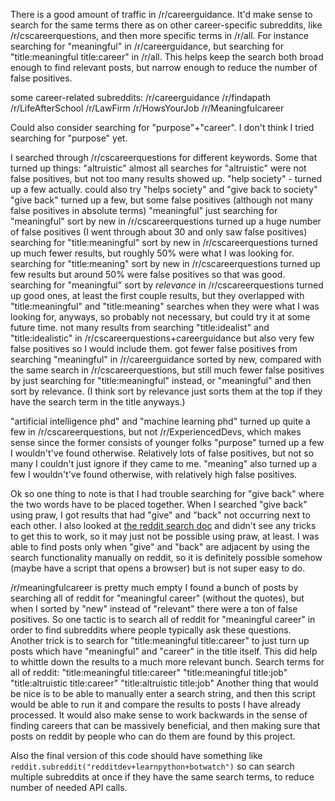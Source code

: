 There is a good amount of traffic in /r/careerguidance. It'd make sense to search for the same terms there as on
other career-specific subreddits, like /r/cscareerquestions, and then more specific terms in /r/all.
For instance searching for "meaningful" in /r/careerguidance, but searching for "title:meaningful title:career" in
/r/all. This helps keep the search both broad enough to find relevant posts, but narrow enough to reduce the number
of false positives.

some career-related subreddits:
/r/careerguidance
/r/findapath
/r/LifeAfterSchool
/r/LawFirm
/r/HowsYourJob
/r/Meaningfulcareer

Could also consider searching for "purpose"+"career". I don't think I tried searching for "purpose" yet.

I searched through /r/cscareerquestions for different keywords.
Some that turned up things:
"altruistic"
almost all searches for "altruistic" were not false positives, but not too many results showed up.
"help society" - turned up a few actually. could also try "helps society" and "give back to society"
"give back" turned up a few, but some false positives (although not many false positives in absolute terms)
"meaningful"
just searching for "meaningful" sort by new in /r/cscareerquestions turned up a huge number of false positives (I went through about 30 and only saw false positives)
searching for "title:meaningful" sort by new in /r/cscareerquestions turned up much fewer results, but roughly 50% were what I was looking for.
searching for "title:meaning" sort by new in /r/cscareerquestions turned up few results but around 50% were false positives so that was good.
searching for "meaningful" sort by *relevance* in /r/cscareerquestions turned up good ones, at least the first couple results, but they overlapped with "title:meaningful" and "title:meaning" searches when they were what I was looking for, anyways, so probably not necessary, but could try it at some future time.
not many results from searching "title:idealist" and "title:idealistic" in /r/cscareerquestions+careerguidance but also very few false positives so I would include them.
got fewer false positives from searching "meaningful" in /r/careerguidance sorted by new, compared with the same search in /r/cscareerquestions, but still much fewer false positives by just searching for "title:meaningful" instead, or "meaningful" and then sort by relevance. (I think sort by relevance just sorts them at the top if they have the search term in the title anyways.)

"artificial intelligence phd" and "machine learning phd" turned up quite a few in /r/cscareerquestions, 
but not /r/ExperiencedDevs, which makes sense since the former consists of younger folks
"purpose" turned up a few I wouldn't've found otherwise. Relatively lots of false positives, but not so many I couldn't just ignore if they came to me.
"meaning" also turned up a few I wouldn't've found otherwise, with relatively high false positives.

Ok so one thing to note is that I had trouble searching for "give back" where the two words have to be placed together.
When I searched "give back" using praw, I got results that had "give" and "back" not occurring next to each other.
I also looked at [the reddit search doc](https://www.reddit.com/wiki/search) and didn't see any tricks to get this to
work, so it may just not be possible using praw, at least. I was able to find posts only when "give" and "back" are
adjacent by using the search functionality manually on reddit, so it is definitely possible somehow (maybe have a
script that opens a browser) but is not super easy to do.

/r/meaningfulcareer is pretty much empty
I found a bunch of posts by searching all of reddit for "meaningful career" (without the quotes),
but when I sorted by "new" instead of "relevant" there were a ton of false positives.
So one tactic is to search all of reddit for "meaningful career" in order to find subreddits where people typically
ask these questions.
Another trick is to search for "title:meaningful title:career" to just turn up posts which have "meaningful" and
"career" in the title itself. This did help to whittle down the results to a much more relevant bunch.
Search terms for all of reddit:
"title:meaningful title:career"
"title:meaningful title:job"
"title:altruistic title:career" 
"title:altruistic title:job"
Another thing that would be nice is to be able to manually enter a search string, and then this script would be able
to run it and compare the results to posts I have already processed.
It would also make sense to work backwards in the sense of finding careers that can be massively beneficial, and then
making sure that posts on reddit by people who can do them are found by this project.

Also the final version of this code should have something like `reddit.subreddit("redditdev+learnpython+botwatch")`
so can search multiple subreddits at once if they have the same search terms, to reduce number of needed API calls.